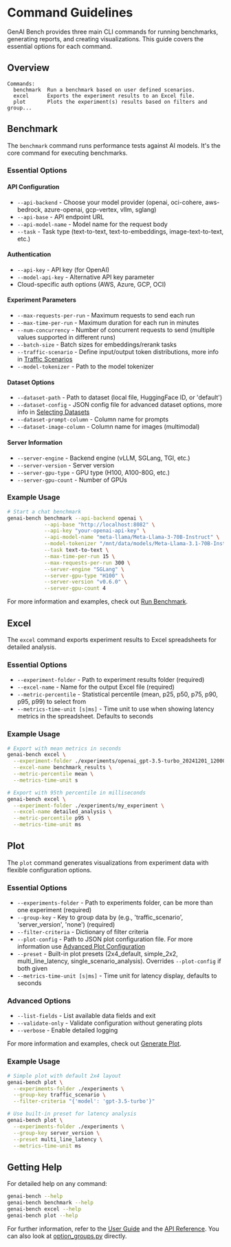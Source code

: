 # Command Guidelines

GenAI Bench provides three main CLI commands for running benchmarks, generating reports, and creating visualizations. This guide covers the essential options for each command.

## Overview

```shell
Commands:
  benchmark  Run a benchmark based on user defined scenarios.
  excel      Exports the experiment results to an Excel file.
  plot       Plots the experiment(s) results based on filters and group...
```

## Benchmark

The `benchmark` command runs performance tests against AI models. It's the core command for executing benchmarks.

### Essential Options

#### **API Configuration**
- `--api-backend` - Choose your model provider (openai, oci-cohere, aws-bedrock, azure-openai, gcp-vertex, vllm, sglang)
- `--api-base` - API endpoint URL
- `--api-model-name` - Model name for the request body
- `--task` - Task type (text-to-text, text-to-embeddings, image-text-to-text, etc.)

#### **Authentication**
- `--api-key` - API key (for OpenAI)
- `--model-api-key` - Alternative API key parameter
- Cloud-specific auth options (AWS, Azure, GCP, OCI)

#### **Experiment Parameters**
- `--max-requests-per-run` - Maximum requests to send each run
- `--max-time-per-run` - Maximum duration for each run in minutes
- `--num-concurrency` - Number of concurrent requests to send (multiple values supported in different runs)
- `--batch-size` - Batch sizes for embeddings/rerank tasks
- `--traffic-scenario` - Define input/output token distributions, more info in [Traffic Scenarios](../user-guide/scenario-definition.md)
- `--model-tokenizer` - Path to the model tokenizer

#### **Dataset Options**
- `--dataset-path` - Path to dataset (local file, HuggingFace ID, or 'default')
- `--dataset-config` - JSON config file for advanced dataset options, more info in [Selecting Datasets](../user-guide/run-benchmark.md/#selecting-datasets)
- `--dataset-prompt-column` - Column name for prompts
- `--dataset-image-column` - Column name for images (multimodal)

#### **Server Information**
- `--server-engine` - Backend engine (vLLM, SGLang, TGI, etc.)
- `--server-version` - Server version
- `--server-gpu-type` - GPU type (H100, A100-80G, etc.)
- `--server-gpu-count` - Number of GPUs

### Example Usage
```bash
# Start a chat benchmark
genai-bench benchmark --api-backend openai \
            --api-base "http://localhost:8082" \
            --api-key "your-openai-api-key" \
            --api-model-name "meta-llama/Meta-Llama-3-70B-Instruct" \
            --model-tokenizer "/mnt/data/models/Meta-Llama-3.1-70B-Instruct" \
            --task text-to-text \
            --max-time-per-run 15 \
            --max-requests-per-run 300 \
            --server-engine "SGLang" \
            --server-gpu-type "H100" \
            --server-version "v0.6.0" \
            --server-gpu-count 4
```
For more information and examples, check out [Run Benchmark](../user-guide/run-benchmark.md).

## Excel

The `excel` command exports experiment results to Excel spreadsheets for detailed analysis.

### Essential Options

- `--experiment-folder` - Path to experiment results folder (required)
- `--excel-name` - Name for the output Excel file (required)
- `--metric-percentile` - Statistical percentile (mean, p25, p50, p75, p90, p95, p99) to select from
- `--metrics-time-unit [s|ms]` - Time unit to use when showing latency metrics in the spreadsheet. Defaults to seconds

### Example Usage

```bash
# Export with mean metrics in seconds
genai-bench excel \
  --experiment-folder ./experiments/openai_gpt-3.5-turbo_20241201_120000 \
  --excel-name benchmark_results \
  --metric-percentile mean \
  --metrics-time-unit s

# Export with 95th percentile in milliseconds
genai-bench excel \
  --experiment-folder ./experiments/my_experiment \
  --excel-name detailed_analysis \
  --metric-percentile p95 \
  --metrics-time-unit ms
```

## Plot

The `plot` command generates visualizations from experiment data with flexible configuration options.

### Essential Options

- `--experiments-folder` - Path to experiments folder, can be more than one experiment (required)
- `--group-key` - Key to group data by (e.g., 'traffic_scenario', 'server_version', 'none') (required)
- `--filter-criteria` - Dictionary of filter criteria
- `--plot-config` - Path to JSON plot configuration file. For more information use [Advanced Plot Configuration](../user-guide/generate-plot.md/#advanced-plot-configuration)
- `--preset` - Built-in plot presets (2x4_default, simple_2x2, multi_line_latency, single_scenario_analysis). Overrides `--plot-config` if both given
- `--metrics-time-unit [s|ms]` - Time unit for latency display, defaults to seconds

### Advanced Options

- `--list-fields` - List available data fields and exit
- `--validate-only` - Validate configuration without generating plots
- `--verbose` - Enable detailed logging

For more information and examples, check out [Generate Plot](../user-guide/generate-plot.md).

### Example Usage

```bash
# Simple plot with default 2x4 layout
genai-bench plot \
  --experiments-folder ./experiments \
  --group-key traffic_scenario \
  --filter-criteria "{'model': 'gpt-3.5-turbo'}"

# Use built-in preset for latency analysis
genai-bench plot \
  --experiments-folder ./experiments \
  --group-key server_version \
  --preset multi_line_latency \
  --metrics-time-unit ms

```

## Getting Help

For detailed help on any command:

```bash
genai-bench --help
genai-bench benchmark --help
genai-bench excel --help
genai-bench plot --help
```

For further information, refer to the [User Guide](../user-guide/index.md) and the [API Reference](../api/index.md). You can also look at [option_groups.py](https://github.com/sgl-project/genai-bench/blob/main/genai_bench/cli/option_groups.py) directly.